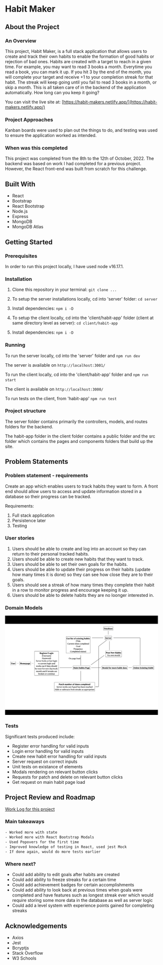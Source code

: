 # Habit Maker

## About the Project

### An Overview

This project, Habit Maker, is a full stack application that allows users to create and track their own habits to enable the formation of good habits or rejection of bad ones. Habits are created with a target to reach in a given time. For example, you may want to read 3 books a month. Everytime you read a book, you can mark it up. If you hit 3 by the end of the month, you will complete your target and receive +1 to your completion streak for that habit. The streak will keep going until you fail to read 3 books in a month, or skip a month. This is all taken care of in the backend of the application automatically. How long can you keep it going?

You can visit the live site at: [https://habit-makers.netlify.app/](https://habit-makers.netlify.app/)

### Project Approaches

Kanban boards were used to plan out the things to do, and testing was used to ensure the application worked as intended.

### When was this completed

This project was completed from the 8th to the 12th of October, 2022. The backend was based on work I had completed for a previous project. However, the React front-end was built from scratch for this challenge.

## Built With

- React
- Bootstrap
- React Bootstrap
- Node.js
- Express
- MongoDB
- MongoDB Atlas

## Getting Started

### Prerequisites

In order to run this project locally, I have used node v16.17.1.

### Installation

1. Clone this repository in your terminal: `git clone ...`

2. To setup the server installations locally, cd into 'server' folder: `cd server`

3. Install dependencies: `npm i -D`

4. To setup the client locally, cd into the 'client/habit-app' folder (client at same directory level as server): `cd client/habit-app`

5. Install dependencies: `npm i -D`

### Running

To run the server locally, cd into the 'server' folder and `npm run dev`

The server is available on `http://localhost:3001/`

To run the client locally, cd into the 'client/habit-app' folder and `npm run start`

The client is available on `http://localhost:3000/`

To run tests on the client, from 'habit-app' `npm run test`

### Project structure

The server folder contains primarily the controllers, models, and routes folders for the backend.

The habit-app folder in the client folder contains a public folder and the src folder which contains the pages and components folders that build up the site.

## Problem Statements

### Problem statement - requirements

Create an app which enables users to track habits they want to form. A front end should allow users to access and update information stored in a database so their progress can be tracked.

Requirements:
1. Full stack application
2. Persistence later
3. Testing

### User stories

1. Users should be able to create and log into an account so they can return to their personal tracked habits.
2. Users should be able to create new habits that they want to track.
3. Users should be able to set their own goals for the habits.
4. Users should be able to update their progress on their habits (update how many times it is done) so they can see how close they are to their goals.
5. Users should see a streak of how many times they complete their habit in a row to monitor progress and encourage keeping it up.
6. Users should be able to delete habits they are no loonger interested in.

### Domain Models

![image](./client/habit-app/src/img/Domainmodel.png "Domain model")

### Tests

Significant tests produced include:
- Register error handling for valid inputs
- Login error handling for valid inputs
- Create new habit error handling for valid inputs
- Server request on correct inputs
- Unit tests on existance of elements
- Modals rendering on relevant button clicks
- Requests for patch and delete on relevant button clicks
- Get request on main habit page load

## Project Review and Roadmap

[Work Log for this project](./worklog.md)

### Main takeaways

    - Worked more with state
    - Worked more with React Bootstrap Modals
    - Used Popovers for the first time
    - Improved knowledge of testing in React, used jest Mock
    - If done again, would do more tests earlier

### Where next?

- Could add ability to edit goals after habits are created
- Could add ability to freeze streaks for a certain time
- Could add achievement badges for certain accomplishments
- Could add ability to look back at previous times when goals were completed and have features such as longest streak ever which would require storing some more data in the database as well as server logic
- Could add a level system with experience points gained for completing streaks

## Acknowledgements

- Axios
- Jest
- Bcryptjs
- Stack Overflow
- W3 Schools

